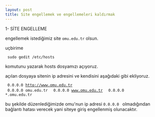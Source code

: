 ```yaml
---
layout: post
title: Site engellemek ve engellemeleri kaldırmak
---
```


1- SİTE ENGELLEME 

engellemek istediğimiz site <code>omu.edu.tr</code> olsun.

uçbirime

<code> sudo gedit /etc/hosts </code>

komutunu yazarak hosts dosyamızı açıyoruz.

açılan dosyaya sitenin ip adresini ve kendisini aşağıdaki gibi ekliyoruz.

<code> 0.0.0.0 http://www.omu.edu.tr </code><br>
<code> 0.0.0.0 omu.edu.tr        </code>
<code> 0.0.0.0 www.omu.edu.tr      </code>
<code> 0.0.0.0 *.omu.edu.tr        </code>


bu şekilde düzenlediğimizde omu'nun ip adresi <code>0.0.0.0 </code> olmadığından bağlantı hatası verecek yani siteye giriş engellenmiş olunacaktır.





